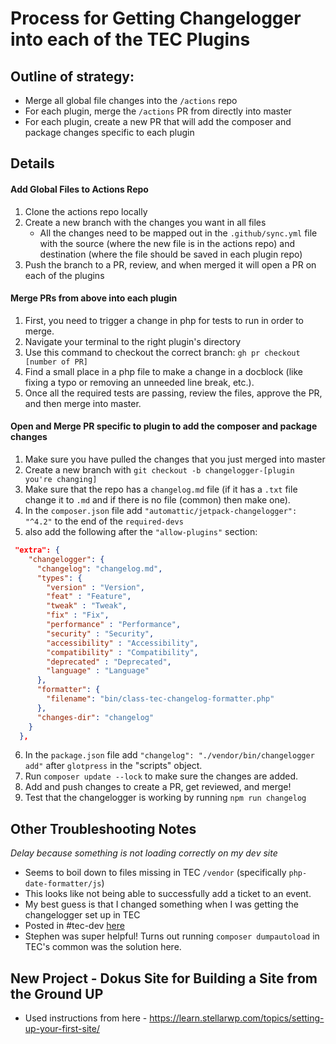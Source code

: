 # Process for Getting Changelogger into each of the TEC Plugins

## Outline of strategy: 
- Merge all global file changes into the `/actions` repo
- For each plugin, merge the `/actions` PR from directly into master
- For each plugin, create a new PR that will add the composer and package changes specific to each plugin

## Details 
#### Add Global Files to Actions Repo
1. Clone the actions repo locally
2. Create a new branch with the changes you want in all files
   - All the changes need to be mapped out in the `.github/sync.yml` file with the source (where the new file is in the actions repo) and destination (where the file should be saved in each plugin repo)
3. Push the branch to a PR, review, and when merged it will open a PR on each of the plugins

#### Merge PRs from above into each plugin
1. First, you need to trigger a change in php for tests to run in order to merge. 
2. Navigate your terminal to the right plugin's directory 
3. Use this command to checkout the correct branch: `gh pr checkout [number of PR]`
4. Find a small place in a php file to make a change in a docblock (like fixing a typo or removing an unneeded line break, etc.).
5. Once all the required tests are passing, review the files, approve the PR, and then merge into master. 

#### Open and Merge PR specific to plugin to add the composer and package changes 
1. Make sure you have pulled the changes that you just merged into master 
2. Create a new branch with `git checkout -b changelogger-[plugin you're changing]`
3. Make sure that the repo has a `changelog.md` file (if it has a `.txt` file change it to `.md` and if there is no file (common) then make one).
4. In the `composer.json` file add `"automattic/jetpack-changelogger": "^4.2"` to the end of the `required-devs` 
5. also add the following after the `"allow-plugins"` section:
```json
 "extra": {
    "changelogger": {
      "changelog": "changelog.md",
      "types": {
        "version" : "Version",
        "feat" : "Feature",
        "tweak" : "Tweak",
        "fix" : "Fix",
        "performance" : "Performance",
        "security" : "Security",
        "accessibility" : "Accessibility",
        "compatibility" : "Compatibility",
        "deprecated" : "Deprecated",
        "language" : "Language"
      },
      "formatter": {
        "filename": "bin/class-tec-changelog-formatter.php"
      },
      "changes-dir": "changelog"
    }
  },
```
6. In the `package.json` file add `"changelog": "./vendor/bin/changelogger add"` after `glotpress` in the  "scripts" object.
7. Run `composer update --lock` to make sure the changes are added.
8. Add and push changes to create a PR, get reviewed, and merge! 
9. Test that the changelogger is working by running `npm run changelog` 

## Other Troubleshooting Notes
_Delay because something is not loading correctly on my dev site_
- Seems to boil down to files missing in TEC `/vendor` (specifically `php-date-formatter/js`)
- This looks like not being able to successfully add a ticket to an event.
- My best guess is that I changed something when I was getting the changelogger set up in TEC
- Posted in #tec-dev [here](https://lw.slack.com/archives/C01H7Q57P1C/p1720736244444879)
- Stephen was super helpful! Turns out running `composer dumpautoload` in TEC's common was the solution here. 

## New Project - Dokus Site for Building a Site from the Ground UP
- Used instructions from here - https://learn.stellarwp.com/topics/setting-up-your-first-site/ 